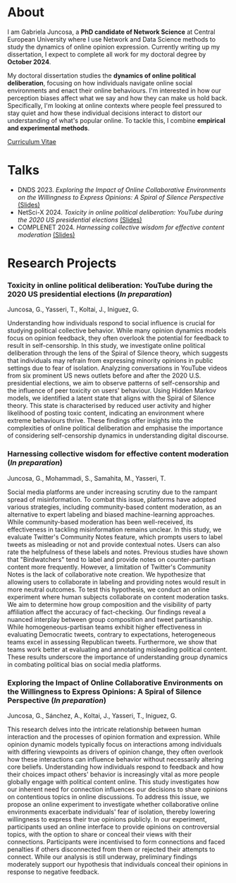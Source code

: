 # About
I am Gabriela Juncosa, a **PhD candidate of Network Science** at Central European University  where I use Network and Data Science methods to study the dynamics of online opinion expression. Currently writing up my dissertation, I expect to complete all work for my doctoral degree by **October 2024**.  

My doctoral dissertation studies the **dynamics of online political deliberation**, focusing on how individuals navigate online social environments and enact their online behaviours. I'm interested in how our perception biases affect what we say and how they can make us hold back. Specifically, I'm looking at online contexts where people feel pressured to stay quiet and how these individual decisions interact to distort our understanding of what's popular online. To tackle this, I combine **empirical and experimental methods**.

<a href="Slides/GJuncosaPhdCV.pdf">Curriculum Vitae</a>

# Talks 

- DNDS 2023. *Exploring the Impact of Online Collaborative Environments on the Willingness to Express Opinions: A Spiral of Silence Perspective* <a href="Slides/ConnectionsGame.pdf">(Slides)</a> <br>
- NetSci-X 2024. *Toxicity in online political deliberation: YouTube during the 2020 US presidential elections* <a href="Slides/NetSciX_Jan2024.pdf">(Slides)</a> <br>
- COMPLENET 2024. *Harnessing collective wisdom for effective content moderation* <a href="Slides/BirdwatchExperimentAnalysis.pdf">(Slides)</a> <br>

# Research Projects

### Toxicity in online political deliberation: YouTube during the 2020 US presidential elections (*In preparation*)
Juncosa, G., Yasseri, T., Koltai, J., Iniguez, G.

Understanding how individuals respond to social influence is crucial for studying political collective behavior. While many opinion dynamics models focus on opinion feedback, they often overlook the potential for feedback to result in self-censorship. In this study, we investigate online political deliberation through the lens of the Spiral of Silence theory, which suggests that individuals may refrain from expressing minority opinions in public settings due to fear of isolation. Analyzing conversations in YouTube videos from six prominent US news outlets before and after the 2020 U.S. presidential elections, we aim to observe patterns of self-censorship and the influence of peer toxicity on users' behaviour. Using Hidden Markov models, we identified a latent state that aligns with the Spiral of Silence theory. This state is characterised by reduced user activity and higher likelihood of posting toxic content, indicating an environment where extreme behaviours thrive. These findings offer insights into the complexities of online political deliberation and emphasise the importance of considering self-censorship dynamics in understanding digital discourse.

### Harnessing collective wisdom for effective content moderation (*In preparation*)
Juncosa, G., Mohammadi, S., Samahita, M., Yasseri, T.

Social media platforms are under increasing scrutiny due to the rampant spread of misinformation. To combat this issue, platforms have adopted various strategies, including community-based content moderation, as an alternative to expert labeling and biased machine-learning approaches. While community-based moderation has been well-received, its effectiveness in tackling misinformation remains unclear. In this study, we evaluate Twitter's Community Notes feature, which prompts users to label tweets as misleading or not and provide contextual notes. Users can also rate the helpfulness of these labels and notes. Previous studies have shown that "Birdwatchers" tend to label and provide notes on counter-partisan content more frequently. However, a limitation of Twitter's Community Notes is the lack of collaborative note creation. We hypothesize that allowing users to collaborate in labeling and providing notes would result in more neutral outcomes. To test this hypothesis, we conduct an online experiment where human subjects collaborate on content moderation tasks. We aim to determine how group composition and the visibility of party affiliation affect the accuracy of fact-checking. Our findings reveal a nuanced interplay between group composition and tweet partisanship. While homogeneous-partisan teams exhibit higher effectiveness in evaluating Democratic tweets, contrary to expectations, heterogeneous teams excel in assessing Republican tweets. Furthermore, we show that teams work better at evaluating and annotating
misleading political content. These results underscore the importance of understanding group dynamics in combating political bias on social media platforms.

### Exploring the Impact of Online Collaborative Environments on the Willingness to Express Opinions: A Spiral of Silence Perspective (*In preparation*)
Juncosa, G., Sánchez, A., Koltai, J., Yasseri, T., Iniguez, G.

This research delves into the intricate relationship between human interaction and the processes of opinion formation and expression. While opinion dynamic models typically focus on interactions among individuals with differing viewpoints as drivers of opinion change, they often overlook how these interactions can influence behavior without necessarily altering core beliefs. Understanding how individuals respond to feedback and how their choices impact others' behavior is increasingly vital as more people globally engage with political content online. This study investigates how our inherent need for connection influences our decisions to share opinions on contentious topics in online discussions. To address this issue, we propose an online experiment to investigate whether collaborative online environments exacerbate individuals' fear of isolation, thereby lowering willingness to express their true opinions publicly. In our experiment, participants used an online interface to provide opinions on controversial topics, with the option to share or conceal their views with their connections. Participants were incentivised to form connections and faced penalties if others disconnected from them or rejected their attempts to connect. While our analysis is still underway, preliminary findings moderately support our hypothesis that individuals conceal their opinions in response to negative feedback. 
